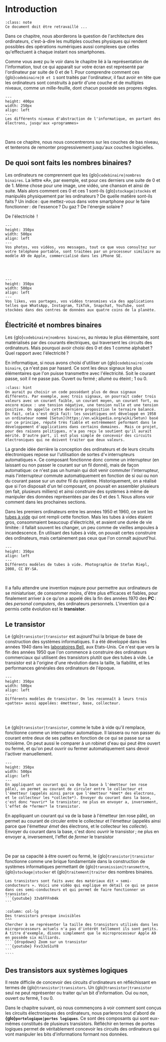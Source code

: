 # Introduction

```{admonition} Attention
:class: note
Ce document doit être retravaillé ...
```
<!-- Ph.R. - 20.03.2022-->


<!--
Idée d'un sondage réalisé en introduction puis en conclusion au chapitre : Qu'est ce qu'un ordinateur (nuages de mots sortis) ? Comment fonctionne selon vous un ordinateur ? L'ordinateur a-t-il selon vous évolué depuis 70 ans d'existence ? Justifiez

=> forme d'évaluation formative

-->


Dans ce chapitre, nous aborderons la question de l'architecture des ordinateurs, c'est-à-dire les multiples couches physiques qui rendent possibles des opérations numériques aussi complexes que celles qu'effectuent à chaque instant nos smartphones. 

Comme vous avez pu le voir dans le chapitre lié à la représentation de l'information, tout ce qui apparaît sur votre écran est représenté par l'ordinateur par suite de 0 et de 1. Pour comprendre comment ces <span commented>{glo}`codebinaire|0 et 1` sont traités par l'ordinateur, il faut avoir en tête que les ordinateurs sont construits à partir d'une couche et de multiples niveaux, comme un mille-feuille, dont chacun possède ses propres règles. 


```{figure} media/abstractionlight.png
---
height: 400px
width: 250px
align: left
---
Les différents niveaux d'abstraction de l'informatique, en partant des électrons, jusqu'aux «programmes» 
```

<!---
```{image} media/abstractionlight.png
:width: 500
:height: 550
```
Les différents niveaux d'abstraction de l'informatique, en partant des électrons, jusqu'aux «programmes»
-->

<br>


Dans ce chapitre, nous nous concentrerons sur les couches de bas niveau, et tenterons de remonter progressivement jusqu'aux couches logicielles. 


## De quoi sont faits les nombres binaires? 

Les ordinateurs ne comprennent que les {glo}`codebinaire|nombres binaires`. La lettre «A», par exemple, est pour ces derniers une suite de 0 et de 1. Même chose pour une image, une vidéo, une chanson et ainsi de suite. Mais alors comment ces 0 et ces 1 sont-ils {glo}`stockage|stockés` et manipulés physiquement par les ordinateurs ? De quelle matière sont-ils faits ? Un indice : que mettez-vous dans votre smartphone pour le faire fonctionner : de l'essence ? Du gaz ? De l'énergie solaire ?

De l'électricité  !


```{figure} media/iphonecpu.jpeg
---
height: 350px
width: 500px
align: left
---
Vos photos, vos vidéos, vos messages, tout ce que vous consultez sur votre téléphone portable, sont traitées par un processeur similaire au modèle A9 de Apple, commercialisé dans les iPhone SE. 
```

<!---
```{image} media/iphonecpu.jpeg
:width: 600
:height: 500
```
Photos, vidéos, messages, tout ce qui est consulté sur un téléphone portable, est traité par un processeur similaire au modèle A9 de Apple, commercialisé dans les iPhone SE

-->

<br> <br>


```{figure} media/datacenter.jpeg
---
height: 350px
width: 500px
align: left
---
Vos likes, vos partages, vos vidéos transmises via des applications telles que WhatsApp, Instagram, TikTok, Snapchat, YouTube, sont stockées dans des centres de données aux quatre coins de la planète. 
```

<!---

```{image} media/datacenter.jpeg
:width: 600
:height: 500
```
Likes, partages, vidéos transmises via des applications telles que WhatsApp, Instagram, TikTok, Snapchat, YouTube, etc. : tout est stocké dans des centres de données (Data Center) aux quatre coins de la planète

-->

## Électricité et nombres binaires

Les {glo}`codebinaire|nombres binaires`, au niveau le plus élémentaire, sont matérialisés par des <span commented>courants électriques</span><!-- REVIEW/JPP: discussion courant vs tension? -->, qui traversent les circuits des ordinateurs. Mais pourquoi avoir choisi des 0 et des 1 comme alphabet ? Quel rapport avec l'électricité ?

En informatique, si nous avons choisi d'utiliser un {glo}`codebinaire|code binaire`, ça n'est pas par hasard. Ce sont les deux signaux les plus élémentaires que l'on puisse transmettre avec l'électricité. Soit le courant passe, soit il ne passe pas. Ouvert ou fermé ; allumé ou éteint ; 1 ou 0. 

```{admonition} Le saviez-vous?
:class: hint
On aurait pu choisir un code possédant plus de deux signaux différents. Par exemple, avec trois signaux, on pourrait coder trois valeurs avec un courant faible, un courant moyen, un courant fort, ou encore mieux : une tension négative, une tension nulle et une tension positive. On appelle cette dernière proposition le ternaire balancé. En fait, cela s'est déjà fait: les soviétiques ont développé en 1958 un ordinateur nommé [Setun](https://en.wikipedia.org/wiki/Setun) basé sur ce principe, réputé très fiable et extrêmement peformant dans le développement d'applications dans certains domaines.  Mais ce projet, pour des raisons politiques, n'a pas reçu le soutient qu'il aurait mérité. D'autre part, il est plus simple de concevoir des circuits électroniques qui ne doivent traiter que deux valeurs.
```

La grande idée derrière la conception des ordinateurs et de leurs circuits électroniques repose sur l'utilisation de sortes d'« interrupteurs automatiques ». Ce composant fonctionne donc comme un interrupteur (en laissant ou non passer le courant sur un fil donné), mais de façon automatique: ce n'est pas un humain qui doit venir commuter l'interrupteur, mais l'interrupteur commute automatiquement en fonction de si oui ou non du courant passe sur un _autre_ fil du système. Historiquement, on a réalisé que si l'on disposait d'un tel composant, on pouvait en assembler plusieurs (en fait, plusieurs milliers) et ainsi construire des systèmes à même de manipuler des données représentées par des 0 et des 1. Nous allons voir comment dans les prochaines sections.

Dans les premiers ordinateurs entre les années 1950 et 1960, ce sont les [tubes à vide](https://fr.wikipedia.org/wiki/Tube_électronique) qui ont rempli cette fonction. Mais les tubes à vides étaient gros, consommaient beaucoup d'électricité, et avaient une durée de vie limitée : il fallait souvent les changer, un peu comme de vieilles ampoules à incandescence. En utilisant des tubes à vide, on pouvait certes construire des ordinateurs, mais certainement pas ceux que l'on connaît aujourd'hui.


```{figure} media/vaccum_tubes.jpeg
---
height: 350px
align: left
---
Différents modèles de tubes à vide. Photographie de Stefan Riepl, 2008, CC BY-SA.
```


<!---
```{image} media/vaccum_tubes.jpeg
:width: 500
:height: 300
```
Différents modèles de tubes à vide. Photographie de Stefan Riepl, 2008, CC BY-SA
-->

<br>


Il a fallu attendre une invention majeure pour permettre aux ordinateurs de se miniaturiser, de consommer moins, d'être plus efficaces et fiables, pour finalement arriver à ce qu'on a appelé dès la fin des années 1970 des **PC** : des _personal computers_, des ordinateurs personnels. L'invention qui a permis cette évolution est le **transistor**.

## Le transistor

Le {glo}`transistor|transistor` est aujourd'hui la brique de base de construction des systèmes informatiques. Il a été développé dans les années 1940 dans les [laboratoires Bell](https://fr.wikipedia.org/wiki/Laboratoires_Bell), aux Etats-Unis. Ce n'est que vers la fin des années 1950 que l'on commence à construire des ordinateurs commerciaux qui utilisent des transistors plutôt que des tubes à vide. Le transistor est à l'origine d'une révolution dans la taille, la fiabilité, et les performances générales des ordinateurs de l'époque. 


```{figure} media/transistor.jpeg
---
height: 350px
width: 500px
align: left
---
Différents modèles de transistor. On les reconnaît à leurs trois «pattes» aussi appelées: émetteur, base, collecteur. 
```

<!---

```{image} media/transistor.jpeg
:width: 600
:height: 350
```
Différents modèles de transistor. On les reconnaît à leurs trois «pattes» aussi appelées : émetteur, base, collecteur
-->

<br> <br>


<span commented>Le {glo}`transistor|transistor`, comme le tube à vide qu'il remplace, fonctionne comme un interrupteur automatique. Il laissera ou non passer du courant entre deux de ses pattes en fonction de ce qui se passe sur sa troisième. On peut aussi le comparer à un robinet d'eau qui peut être ouvert ou fermé, et qu'on peut ouvrir ou fermer automatiquement sans devoir l'activer manuellement. 


```{figure} media/transistorgif.gif
---
height: 350px
width: 500px
align: left
---
En appliquant un courant qui va de la base à l'émetteur (en rose pâle), on permet au courant de circuler entre le collecteur et l'émetteur (appelés ainsi parce que l'émetteur *émet* des électrons, et le collecteur les *collecte*). Envoyer du courant dans la base, c'est donc *ouvrir* le transistor; ne plus en envoyer a, inversement, l'effet de *fermer* le transistor. 
```

<!---

```{image} media/transistorgif.gif
:width: 450
:height: 450
```
-->

En appliquant un courant qui va de la base à l'émetteur (en rose pâle), on permet au courant de circuler entre le collecteur et l'émetteur (appelés ainsi parce que l'émetteur *émet* des électrons, et le collecteur les *collecte*). Envoyer du courant dans la base, c'est donc *ouvrir* le transistor ; ne plus en envoyer a, inversement, l'effet de *fermer* le transistor

<br>


De par sa capacité à être ouvert ou fermé, le {glo}`transistor|transistor` fonctionne comme une brique fondamentale dans la construction de systèmes informatiques permettant de {glo}`transmission|transmettre`, {glo}`stockage|stocker` et {glo}`traitement|traiter` des nombres binaires. 


````{dropdown} Pour aller plus loin
Les transistors sont faits avec des matériaux dit « semi-conducteurs ». Voici une vidéo qui explique en détail ce qui se passe dans ces semi-conducteurs et qui permet de faire fonctionner un transistor.
```{youtube} 33vbFFFn04k
```
````


`````{panels}
:column: col-lg
Des transistors presque invisibles
^^^
Chercher à se représenter la taille des transistors utilisés dans les microprocesseurs actuels n'a pas d'intérêt tellement ils sont petits. À titre d'exemple, disons simplement que le microprocesseur Apple A9 en possède six milliards.
````{dropdown} Zoom sur un transistor
```{youtube} Fxv3JoS1uY8
```
````
`````

## Des transistors aux systèmes logiques

Il reste difficile de concevoir des circuits d'ordinateurs en réfléchissant en termes de {glo}`transistor|transistors`. Un {glo}`transistor|transistor` seul ne peut représenter ou traiter qu'un bit d'information. Oui ou non, ouvert ou fermé, 1 ou 0.

Dans le chapitre suivant, où nous commençons à voir comment sont conçus les circuits électroniques des ordinateurs, nous parlerons tout d'abord de **{glo}`portelogique|portes logiques`**. Ce sont des composants qui sont eux-mêmes constitués de plusieurs transistors. Réfléchir en termes de portes logiques permet de véritablement concevoir les circuits des ordinateurs qui vont manipuler les bits d'informations formant nos données.
